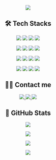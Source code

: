 <div align="center">
    <img src="https://capsule-render.vercel.app/api?type=waving&color=0:bcd7eb,100:87CEEB&height=200&section=header&text=Welcome%20to%20heyonseo's%20GitHub&fontSize=40&fontColor=ffffff&animation=twinkling&fontAlignY=40" />
</div>

<h2 align="center">🛠️ Tech Stacks</h2>

<p align="center">
    <img src="https://img.shields.io/badge/AWS-232F3E?style=for-the-badge&logo=amazonaws&logoColor=white" />
    <img src="https://img.shields.io/badge/Apache_Tomcat-F8DC75?style=for-the-badge&logo=apachetomcat&logoColor=black" />
    <img src="https://img.shields.io/badge/C-A8B9CC?style=for-the-badge&logo=c&logoColor=white" />
    <img src="https://img.shields.io/badge/Elasticsearch-005571?style=for-the-badge&logo=elasticsearch&logoColor=white" />
</p>
<p align="center">
    <img src="https://img.shields.io/badge/Git-F05032?style=for-the-badge&logo=git&logoColor=white" />
    <img src="https://img.shields.io/badge/HTML5-E34F26?style=for-the-badge&logo=html5&logoColor=white" />
    <img src="https://img.shields.io/badge/jQuery-0769AD?style=for-the-badge&logo=jquery&logoColor=white" />
    <img src="https://img.shields.io/badge/Java-007396?style=for-the-badge&logo=java&logoColor=white" />
</p>
<p align="center">
    <img src="https://img.shields.io/badge/Javascript-F7DF1E?style=for-the-badge&logo=javascript&logoColor=black" />
    <img src="https://img.shields.io/badge/Jenkins-D24939?style=for-the-badge&logo=jenkins&logoColor=white" />
    <img src="https://img.shields.io/badge/Linux-FCC624?style=for-the-badge&logo=linux&logoColor=black" />
    <img src="https://img.shields.io/badge/MySQL-4479A1?style=for-the-badge&logo=mysql&logoColor=white" />
</p>
<p align="center">
    <img src="https://img.shields.io/badge/Node.js-339933?style=for-the-badge&logo=nodedotjs&logoColor=white" />
    <img src="https://img.shields.io/badge/Oracle-F80000?style=for-the-badge&logo=oracle&logoColor=white" />
    <img src="https://img.shields.io/badge/React-61DAFB?style=for-the-badge&logo=react&logoColor=black" />
    <img src="https://img.shields.io/badge/Spring-6DB33F?style=for-the-badge&logo=spring&logoColor=white" />
</p>

<h2 align="center">🧑‍💻 Contact me</h2>

<p align="center">
    <a href="mailto:qkrgustjtj@naver.com">
        <img src="https://img.shields.io/badge/Email-D14836?style=for-the-badge&logo=gmail&logoColor=white" />
    </a>
    <a href="https://github.com/hyleei">
        <img src="https://img.shields.io/badge/GitHub-100000?style=for-the-badge&logo=github&logoColor=white" />
    </a>
    <a href="https://www.linkedin.com/in/yourusername">
        <img src="https://img.shields.io/badge/LinkedIn-0077B5?style=for-the-badge&logo=linkedin&logoColor=white" />
    </a>
</p>

<h2 align="center">🏅 GitHub Stats</h2>

<p align="center">
    <img src="https://github-readme-stats.vercel.app/api?username=hyleei&show_icons=true&theme=react&hide_border=true&bg_color=0D1117" />
</p>

<p align="center">
    <img src="https://github-readme-streak-stats.herokuapp.com/?user=hyleei&theme=react&hide_border=true&background=0D1117" />
</p>

<p align="center">
    <img src="https://github-readme-stats.vercel.app/api/top-langs/?username=hyleei&theme=react&hide_border=true&bg_color=0D1117&layout=compact" />
</p>

<div align="center">
    <img src="https://capsule-render.vercel.app/api?type=waving&color=0:bcd7eb,100:87CEEB&height=100&section=footer" />
</div>
